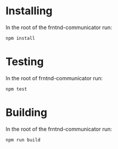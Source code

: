 Installing
=====

In the root of the frntnd-communicator run:
```
npm install
```

Testing
=====
In the root of frntnd-communicator run:
```
npm test
```

Building
======
In the root of the frntnd-communicator run:
```
npm run build
```